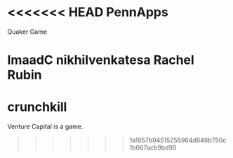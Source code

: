 <<<<<<< HEAD
PennApps
========

Quaker Game

ImaadC
nikhilvenkatesa
Rachel Rubin
=======
crunchkill
==========

Venture Capital is a game.
>>>>>>> 1a1957b94515255964d646b750c1b067acb9bd90
